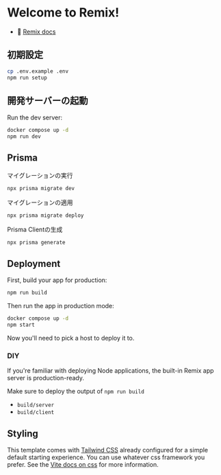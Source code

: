 # Welcome to Remix!

- 📖 [Remix docs](https://remix.run/docs)

## 初期設定

```sh
cp .env.example .env
npm run setup
```

## 開発サーバーの起動

Run the dev server:

```sh
docker compose up -d
npm run dev
```

## Prisma
マイグレーションの実行

```sh
npx prisma migrate dev
```

マイグレーションの適用

```sh
npx prisma migrate deploy
```

Prisma Clientの生成

```sh
npx prisma generate
```


## Deployment

First, build your app for production:

```sh
npm run build
```

Then run the app in production mode:

```sh
docker compose up -d
npm start
```

Now you'll need to pick a host to deploy it to.

### DIY

If you're familiar with deploying Node applications, the built-in Remix app server is production-ready.

Make sure to deploy the output of `npm run build`

- `build/server`
- `build/client`

## Styling

This template comes with [Tailwind CSS](https://tailwindcss.com/) already configured for a simple default starting experience. You can use whatever css framework you prefer. See the [Vite docs on css](https://vitejs.dev/guide/features.html#css) for more information.
